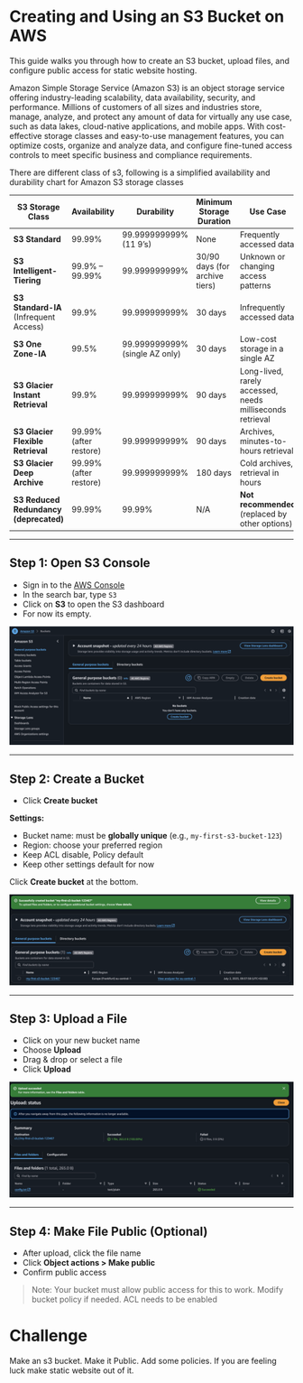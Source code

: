 # Creating and Using an S3 Bucket on AWS

This guide walks you through how to create an S3 bucket, upload files, and configure public access for static website hosting.

Amazon Simple Storage Service (Amazon S3) is an object storage service offering industry-leading scalability, data availability, security, and performance. Millions of customers of all sizes and industries store, manage, analyze, and protect any amount of data for virtually any use case, such as data lakes, cloud-native applications, and mobile apps. With cost-effective storage classes and easy-to-use management features, you can optimize costs, organize and analyze data, and configure fine-tuned access controls to meet specific business and compliance requirements.

There are different class of s3, following is  a simplified availability and durability chart for Amazon S3 storage classes

| **S3 Storage Class**                   | **Availability**       | **Durability**                 | **Minimum Storage Duration**   | **Use Case**                                              |
| -------------------------------------- | ---------------------- | ------------------------------ | ------------------------------ | --------------------------------------------------------- |
| **S3 Standard**                        | 99.99%                 | 99.999999999% (11 9’s)         | None                           | Frequently accessed data                                  |
| **S3 Intelligent-Tiering**             | 99.9% – 99.99%         | 99.999999999%                  | 30/90 days (for archive tiers) | Unknown or changing access patterns                       |
| **S3 Standard-IA** (Infrequent Access) | 99.9%                  | 99.999999999%                  | 30 days                        | Infrequently accessed data                                |
| **S3 One Zone-IA**                     | 99.5%                  | 99.999999999% (single AZ only) | 30 days                        | Low-cost storage in a single AZ                           |
| **S3 Glacier Instant Retrieval**       | 99.9%                  | 99.999999999%                  | 90 days                        | Long-lived, rarely accessed, needs milliseconds retrieval |
| **S3 Glacier Flexible Retrieval**      | 99.99% (after restore) | 99.999999999%                  | 90 days                        | Archives, minutes-to-hours retrieval                      |
| **S3 Glacier Deep Archive**            | 99.99% (after restore) | 99.999999999%                  | 180 days                       | Cold archives, retrieval in hours                         |
| **S3 Reduced Redundancy (deprecated)** | 99.99%                 | 99.99%                         | N/A                            | **Not recommended** (replaced by other options)           |


---

## Step 1: Open S3 Console
- Sign in to the [AWS Console](https://console.aws.amazon.com/)
- In the search bar, type `S3`
- Click on **S3** to open the S3 dashboard
- For now its empty.

![Screenshot - S3 Dashboard](images/s3-dashboard.png)

---

## Step 2: Create a Bucket
- Click **Create bucket**

**Settings:**
- Bucket name: must be **globally unique** (e.g., `my-first-s3-bucket-123`)
- Region: choose your preferred region
- Keep ACL disable, Policy default
- Keep other settings default for now

Click **Create bucket** at the bottom.

![Screenshot - Create Bucket Form](images/create-bucket.png)

---

## Step 3: Upload a File
- Click on your new bucket name
- Choose **Upload**
- Drag & drop or select a file
- Click **Upload**

![Screenshot - Upload File](images/upload-file.png)

---

## Step 4: Make File Public (Optional)
- After upload, click the file name
- Click **Object actions > Make public**
- Confirm public access

> Note: Your bucket must allow public access for this to work. Modify bucket policy if needed. ACL needs to be enabled

# Challenge

Make an s3 bucket. Make it Public. Add some policies. If you are feeling luck make static website out of it.
